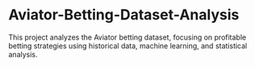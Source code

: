 # Aviator-Betting-Dataset-Analysis
This project analyzes the Aviator betting dataset, focusing on profitable betting strategies using historical data, machine learning, and statistical analysis.
